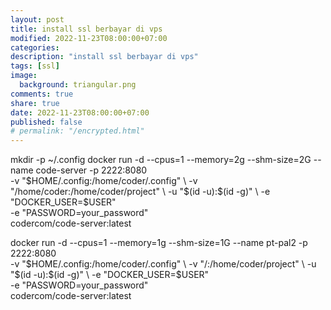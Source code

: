 ```yaml
---
layout: post
title: install ssl berbayar di vps
modified: 2022-11-23T08:00:00+07:00
categories:
description: "install ssl berbayar di vps"
tags: [ssl]
image:
  background: triangular.png
comments: true
share: true
date: 2022-11-23T08:00:00+07:00
published: false
# permalink: "/encrypted.html"
---
```


mkdir -p ~/.config
docker run -d --cpus=1 --memory=2g --shm-size=2G --name code-server -p 2222:8080 \
  -v "$HOME/.config:/home/coder/.config" \
  -v "/home/coder:/home/coder/project" \
  -u "$(id -u):$(id -g)" \
  -e "DOCKER_USER=$USER" \
  -e "PASSWORD=your_password" \
  codercom/code-server:latest


  docker run -d --cpus=1 --memory=1g --shm-size=1G --name pt-pal2 -p 2222:8080 \
  -v "$HOME/.config:/home/coder/.config" \
  -v "/:/home/coder/project" \
  -u "$(id -u):$(id -g)" \
  -e "DOCKER_USER=$USER" \
  -e "PASSWORD=your_password" \
  codercom/code-server:latest


